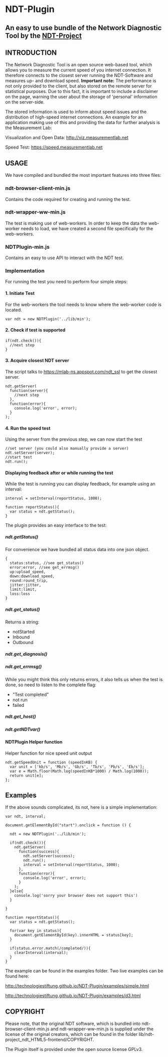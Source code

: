 # NDT-Plugin
## An easy to use bundle of the Network Diagnostic Tool by the [NDT-Project](https://github.com/ndt-project/ndt)

## INTRODUCTION

The Network Diagnostic Tool is an open source web-based tool, which allows you to measure the current speed of you internet connection. It therefore connects to the closest server running the NDT-Software and measures up- and download speed. **Important note:** The performance is not only provided to the client, but also stored on the remote server for statistical purposes. Due to this fact, it is important to include a disclaimer on the page, warning the user about the storage of 'personal' information on the server-side.

The stored information is used to inform about speed issues and the distribution of high-speed internet connections. An example for an application making use of this and providing the data for further analysis is the Measurement Lab:

Visualization and Open Data: http://viz.measurementlab.net

Speed Test: https://speed.measurementlab.net

## USAGE

We have compiled and bundled the most important features into three files:

### ndt-browser-client-min.js
Contains the code required for creating and running the test.

### ndt-wrapper-ww-min.js
The test is making use of web-workers. In order to keep the data the web-worker needs to load, we have created a second file specifically for the web-workers.

### NDTPlugin-min.js
Contains an easy to use API to interact with the NDT test.

### Implementation

For running the test you need to perform four simple steps:

#### 1. Initiate Test

For the web-workers the tool needs to know where the web-worker code is located.

```
var ndt = new NDTPlugin('../lib/min');
```

#### 2. Check if test is supported

```
if(ndt.check()){
  //next step
}
```

#### 3. Acquire closest NDT server

The script talks to https://mlab-ns.appspot.com/ndt_ssl to get the closest server.

```
ndt.getServer(
  function(server){
    //next step
  },
  function(error){
    console.log('error', error);
  }
);
```
#### 4. Run the speed test

Using the server from the previous step, we can now start the test

```
//set server (you could also manually provide a server)
ndt.setServer(server);
//start test
ndt.run();
```

#### Displaying feedback after or while running the test

While the test is running you can display feedback, for example using an interval:

```
interval = setInterval(reportStatus, 1000);

function reportStatus(){
  var status = ndt.getStatus();
}
```

The plugin provides an easy interface to the test:

##### ndt.getStatus()
For convenience we have bundled all status data into one json object.
```
{
  status:status, //see get_status()
  error:error, //see get_errmsg()
  up:upload_speed,
  down:download_speed,
  round:round_trip, 
  jitter:jitter,
  limit:limit,
  loss:loss
}
```

##### ndt.get_status()
Returns a string:
- notStarted
- Inbound
- Outbound

##### ndt.get_diagnosis()

##### ndt.get_errmsg()
While you might think this only returns errors, it also tells us when the test is done, so need to listen to the complete flag:
- "Test completed"
- not run
- failed

##### ndt.get_host()

##### ndt.getNDTvar()

#### NDTPlugin Helper function

Helper function for nice speed unit output
```
ndt.getSpeedUnit = function (speedInKB) {
  var unit = ['kb/s', 'Mb/s', 'Gb/s', 'Tb/s', 'Pb/s', 'Eb/s'];
  var e = Math.floor(Math.log(speedInKB*1000) / Math.log(1000));
  return unit[e];
};
```

## Examples

If the above sounds complicated, its not, here is a simple implementation:

```
var ndt, interval;

document.getElementById("start").onclick = function () {

  ndt = new NDTPlugin('../lib/min');

  if(ndt.check()){
    ndt.getServer(
      function(success){
        ndt.setServer(success);
        ndt.run();
        interval = setInterval(reportStatus, 1000);
      },
      function(error){
        console.log('error', error);
      }
    );
  }else{
    console.log('sorry your browser does not support this')
  }

}

function reportStatus(){
  var status = ndt.getStatus();
  
  for(var key in status){
    document.getElementById(key).innerHTML = status[key];
  }

  if(status.error.match(/completed/)){
    clearInterval(interval);
  }
}
```

The example can be found in the examples folder. Two live examples can be found here:

http://technologiestiftung.github.io/NDT-Plugin/examples/simple.html

http://technologiestiftung.github.io/NDT-Plugin/examples/d3.html

## COPYRIGHT

Please note, that the original NDT software, which is bundled into ndt-browser-client-min.js and ndt-wrapper-ww-min.js is supplied under the license of the original creators, which can be found in the folder lib/ndt-project_ndt_HTML5-frontend/COPYRIGHT.

The Plugin itself is provided under the open source license GPLv3.